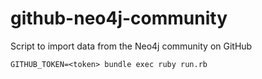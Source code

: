 # github-neo4j-community
Script to import data from the Neo4j community on GitHub

    GITHUB_TOKEN=<token> bundle exec ruby run.rb
